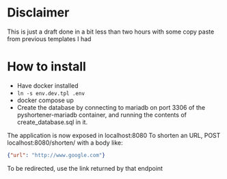 # Disclaimer

This is just a draft done in a bit less than two hours with some copy paste from previous templates I had

# How to install

- Have docker installed
- `ln -s env.dev.tpl .env`
- docker compose up
- Create the database by connecting to mariadb on port 3306 of the pyshortener-mariadb container, and running the contents of create_database.sql in it.

The application is now exposed in localhost:8080
To shorten an URL, POST localhost:8080/shorten/ with a body like:

```json
{"url": "http://www.google.com"}
```

To be redirected, use the link returned by that endpoint
